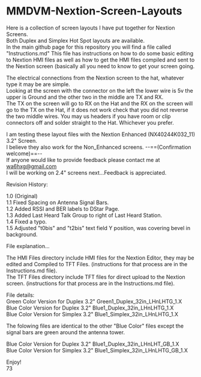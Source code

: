 # MMDVM-Nextion-Screen-Layouts
Here is a collection of screen layouts I have put together for Nextion Screens.  
Both Duplex and Simplex Hot Spot layouts are available.  
In the main github page for this repository you will find a file called "Instructions.md" 
This file has instructions on how to do some basic editing to Nextion HMI files as well as how to get the HMI files compiled and sent to the Nextion screen (basically all you need to know to get your screen going.

The electrical connections from the Nextion screen to the hat, whatever type it may be are simple.  
Looking at the screen with the connector on the left the lower wire is 5v the upper is Ground and the other two in the middle are TX and RX.  
The TX on the screen will go to RX on the Hat and the RX on the screen will go to the TX on the Hat, if it does not work check that you did not reverse the two middle wires. You may us headers if you have room or clip connectors off and solder straight to the Hat. Whichever you prefer.  

I am testing these layout files with the Nextion Enhanced (NX40244K032_11) 3.2" Screen.  
I believe they also work for the Non_Enhanced screens. --==(Confirmation welcome)==--  
If anyone would like to provide feedback please contact me at wa6hxg@gmail.com  
I will be working on 2.4" screens next...Feedback is appreciated.  

Revision History:   

1.0 (Original)  
1.1 Fixed Spacing on Antenna Signal Bars.  
1.2 Added RSSI and BER labels to DStar Page.  
1.3 Added Last Heard Talk Group to right of Last Heard Station.  
1.4 Fixed a typo.  
1.5 Adjusted "t0bis" and "t2bis" text field Y position, was covering bevel in background.  

File explanation...  

The HMI Files directory include HMI files for the Nextion Editor, they may be edited and Compiled to TFT Files. (instructions for that process are in the Instructions.md file).  
The TFT Files directory include TFT files for direct upload to the Nextion screen. (instructions for that process are in the Instructions.md file).  

File details:  
Green Color Version for Duplex 3.2" Green1_Duplex_32in_LHnLHTG_1.X  
Blue Color Version for Duplex 3.2" Blue1_Duplex_32in_LHnLHTG_1.X  
Blue Color Version for Simplex 3.2" Blue1_Simplex_32in_LHnLHTG_1.X  

The folowing files are identical to the other "Blue Color" files except the signal bars are green around the antenna tower.  

Blue Color Version for Duplex 3.2" Blue1_Duplex_32in_LHnLHT_GB_1.X  
Blue Color Version for Simplex 3.2" Blue1_Simplex_32in_LHnLHTG_GB_1.X  

Enjoy!  
73  
